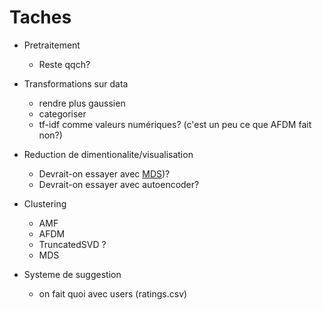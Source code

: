 # Taches

* Pretraitement
    * Reste qqch?

* Transformations sur data 
    * rendre plus gaussien 
    * categoriser
    * tf-idf comme valeurs numériques? (c'est un peu ce que AFDM fait non?)

* Reduction de dimentionalite/visualisation
    * Devrait-on essayer avec [MDS](https://scikit-learn.org/stable/modules/generated/sklearn.manifold.MDS.html))?
    * Devrait-on essayer avec autoencoder?

* Clustering
    * AMF
    * AFDM
    * TruncatedSVD ?
    * MDS

* Systeme de suggestion
    * on fait quoi avec users (ratings.csv)
